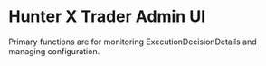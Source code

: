 # Hunter X Trader Admin UI

Primary functions are for monitoring ExecutionDecisionDetails and managing configuration.
